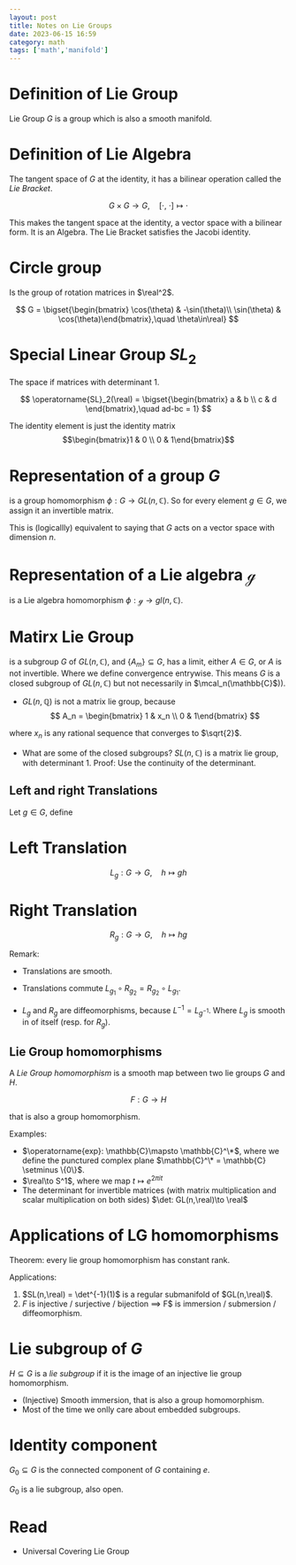 ```yaml
---
layout: post
title: Notes on Lie Groups
date: 2023-06-15 16:59
category: math
tags: ['math','manifold']
---
```

# Definition of Lie Group
Lie Group $G$ is a group which is also a smooth manifold. 

# Definition of Lie Algebra
The tangent space of $G$ at the identity, it has a bilinear operation called the *Lie Bracket*. 

$$
G\times G\to G,\quad [\cdot,\: \cdot]\mapsto \cdot
$$

This makes the tangent space at the identity, a vector space with a bilinear form. It is an Algebra. The Lie Bracket satisfies the Jacobi identity.


# Circle group
Is the group of rotation matrices in $\real^2$.

$$
G = \bigset{\begin{bmatrix} \cos(\theta) & -\sin(\theta)\\ \sin(\theta) & \cos(\theta)\end{bmatrix},\quad \theta\in\real}
$$

# Special Linear Group $SL_2$
The space if matrices with determinant $1$.

$$
\operatorname{SL}_2(\real) = \bigset{\begin{bmatrix} a & b \\ c & d \end{bmatrix},\quad ad-bc = 1}
$$

The identity element is just the identity matrix $$\begin{bmatrix}1 & 0 \\ 0 & 1\end{bmatrix}$$



# Representation of a group $G$
is a group homomorphism $\phi: G\to GL(n,\mathbb{C})$. So for every element $g\in G$, we assign it an invertible matrix.

This is (logicallly) equivalent to saying that $G$ acts on a vector space with dimension $n$. 

# Representation of a Lie algebra $\mathcal{g}$
is a Lie algebra homomorphism $\phi: \mathcal{g}\to gl(n,\mathbb{C})$.

# Matirx Lie Group
is a subgroup $G$ of $GL(n,\mathbb{C})$, and $\{A_m\}\subseteq G$, has a limit, either $A\in G$, or $A$ is not invertible. Where we define convergence entrywise. This means $G$ is a closed subgroup of $GL(n,\mathbb{C})$ but not necessarily in $\mcal_n(\mathbb{C}$)).

- $GL(n,\mathbb{Q})$ is not a matrix lie group, because 
$$
A_n = \begin{bmatrix} 1 & x_n \\ 0 & 1\end{bmatrix}
$$

where $x_n$ is any rational sequence that converges to $\sqrt{2}$. 

- What are some of the closed subgroups? $SL(n,\mathbb{C})$ is a matrix lie group, with determinant $1$. Proof: Use the continuity of the determinant.


## Left and right Translations 
Let $g\in G$, define

# Left Translation

$$
L_g: G\to G,\quad h\mapsto gh
$$

# Right Translation

$$
R_g: G\to G,\quad h\mapsto hg
$$

Remark: 

- Translations are smooth.

- Translations commute $L_{g_1}\circ R_{g_2} = R_{g_2}\circ L_{g_1}$.

- $L_g$ and $R_g$ are diffeomorphisms, because $L^{-1} = L_{g^{-1}}$. Where $L_g$ is smooth in of itself (resp. for $R_g$).

## Lie Group homomorphisms

A *Lie Group homomorphism* is a smooth map between two lie groups $G$ and $H$.

$$
    F: G\to H
$$

that is also a group homomorphism.

Examples: 
- $\operatorname{exp}: \mathbb{C}\mapsto \mathbb{C}^\*$, where we define the punctured complex plane $\mathbb{C}^\* = \mathbb{C} \setminus \{0\}$.
- $\real\to S^1$, where we map $t\mapsto e^{2\pi i t}$
- The determinant for invertible matrices (with matrix multiplication and scalar multiplication on both sides) $\det: GL(n,\real)\to \real$




# Applications of LG homomorphisms
Theorem: every lie group homomorphism has constant rank.


Applications: 
1. $SL(n,\real) = \det^{-1}(1)$ is a regular submanifold of $GL(n,\real)$. 
2. $F$ is injective / surjective / bijection $\implies$ F$ is immersion / submersion / diffeomorphism.

# Lie subgroup of $G$
$H\subseteq G$ is a *lie subgroup* if it is the image of an injective lie group homomorphism. 
- (Injective) Smooth immersion, that is also a group homomorphism.
- Most of the time we onlly care about embedded subgroups.


# Identity component
$G_0\subseteq G$ is the connected component of $G$ containing $e$. 

$G_0$ is a lie subgroup, also open.



# Read
- Universal Covering Lie Group